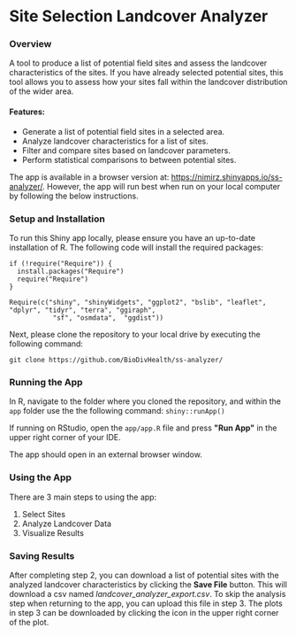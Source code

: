 # Site Selection Landcover Analyzer

### Overview
A tool to produce a list of potential field sites and assess the landcover characteristics of the sites. If you have already selected potential sites, this tool allows you to assess how your sites fall within the landcover distribution of the wider area. 

#### Features:
- Generate a list of potential field sites in a selected area. 
- Analyze landcover characteristics for a list of sites.
- Filter and compare sites based on landcover parameters.
- Perform statistical comparisons to between potential sites. 

The app is available in a browser version at: https://nimirz.shinyapps.io/ss-analyzer/. However, the app will run best when run on your local computer by following the below instructions.  

### Setup and Installation
To run this Shiny app locally, please ensure you have an up-to-date installation of R. The following code will install the required packages:

```
if (!require("Require")) {
  install.packages("Require")
  require("Require")
}

Require(c("shiny", "shinyWidgets", "ggplot2", "bslib", "leaflet", "dplyr", "tidyr", "terra", "ggiraph", 
           "sf", "osmdata",  "ggdist"))
```

Next, please clone the repository to your local drive by executing the following command:
```
git clone https://github.com/BioDivHealth/ss-analyzer/
```

### Running the App
In R, navigate to the folder where you cloned the repository, and within the `app` folder use the the following command:
`shiny::runApp()`

If running on RStudio, open the `app/app.R` file and press **"Run App"** in the upper right corner of your IDE. 

The app should open in an external browser window. 

### Using the App
There are 3 main steps to using the app:
1. Select Sites
2. Analyze Landcover Data
3. Visualize Results

### Saving Results
After completing step 2, you can download a list of potential sites with the analyzed landcover characteristics by clicking the **Save File** button. This will download a csv named *landcover_analyzer_export.csv*. To skip the analysis step when returning to the app, you can upload this file in step 3. The plots in step 3 can be downloaded by clicking the icon in the upper right corner of the plot.   

